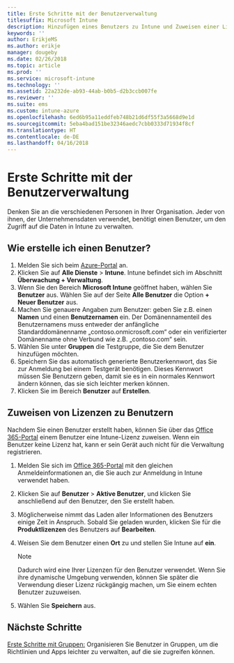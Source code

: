 ```yaml
---
title: Erste Schritte mit der Benutzerverwaltung
titlesuffix: Microsoft Intune
description: Hinzufügen eines Benutzers zu Intune und Zuweisen einer Lizenz für den Benutzer, damit dieser auf Unternehmensressourcen auf mobilen Geräten zugreifen kann.
keywords: ''
author: ErikjeMS
ms.author: erikje
manager: dougeby
ms.date: 02/26/2018
ms.topic: article
ms.prod: ''
ms.service: microsoft-intune
ms.technology: ''
ms.assetid: 22a232de-ab93-44ab-b0b5-d2b3ccb007fe
ms.reviewer: ''
ms.suite: ems
ms.custom: intune-azure
ms.openlocfilehash: 6ed6b95a11eddfeb748b21d6df55f3a5668d9e1d
ms.sourcegitcommit: 5eba4bad151be32346aedc7cbb0333d71934f8cf
ms.translationtype: HT
ms.contentlocale: de-DE
ms.lasthandoff: 04/16/2018
---
```

# <a name="get-started-managing-users"></a>Erste Schritte mit der Benutzerverwaltung

Denken Sie an die verschiedenen Personen in Ihrer Organisation. Jeder von ihnen, der Unternehmensdaten verwendet, benötigt einen Benutzer, um den Zugriff auf die Daten in Intune zu verwalten.

## <a name="how-do-i-create-a-user"></a>Wie erstelle ich einen Benutzer?

1. Melden Sie sich beim [Azure-Portal](https://portal.azure.com) an.
2. Klicken Sie auf **Alle Dienste** > **Intune**. Intune befindet sich im Abschnitt **Überwachung + Verwaltung**.
3. Wenn Sie den Bereich **Microsoft Intune** geöffnet haben, wählen Sie **Benutzer** aus. Wählen Sie auf der Seite **Alle Benutzer** die Option **+ Neuer Benutzer** aus.
4. Machen Sie genauere Angaben zum Benutzer: geben Sie z.B. einen **Namen** und einen **Benutzernamen** ein. Der Domänennamenteil des Benutzernamens muss entweder der anfängliche Standarddomänenname „contoso.onmicrosoft.com“ oder ein verifizierter Domänenname ohne Verbund wie z.B. „contoso.com“ sein.
5. Wählen Sie unter **Gruppen** die Testgruppe, die Sie dem Benutzer hinzufügen möchten.
6. Speichern Sie das automatisch generierte Benutzerkennwort, das Sie zur Anmeldung bei einem Testgerät benötigen. Dieses Kennwort müssen Sie Benutzern geben, damit sie es in ein normales Kennwort ändern können, das sie sich leichter merken können.
7. Klicken Sie im Bereich **Benutzer** auf **Erstellen**.

## <a name="assigning-licenses-to-users"></a>Zuweisen von Lizenzen zu Benutzern

Nachdem Sie einen Benutzer erstellt haben, können Sie über das [Office 365-Portal](http://go.microsoft.com/fwlink/p/?LinkId=698854) einem Benutzer eine Intune-Lizenz zuweisen. Wenn ein Benutzer keine Lizenz hat, kann er sein Gerät auch nicht für die Verwaltung registrieren.

1. Melden Sie sich im [Office 365-Portal](http://go.microsoft.com/fwlink/p/?LinkId=698854) mit den gleichen Anmeldeinformationen an, die Sie auch zur Anmeldung in Intune verwendet haben.
2. Klicken Sie auf **Benutzer** > **Aktive Benutzer**, und klicken Sie anschließend auf den Benutzer, den Sie erstellt haben.
3. Möglicherweise nimmt das Laden aller Informationen des Benutzers einige Zeit in Anspruch. Sobald Sie geladen wurden, klicken Sie für die **Produktlizenzen** des Benutzers auf **Bearbeiten**.
4. Weisen Sie dem Benutzer einen **Ort** zu und stellen Sie Intune auf **ein**.

   > [!NOTE]
   > Dadurch wird eine Ihrer Lizenzen für den Benutzer verwendet. Wenn Sie ihre dynamische Umgebung verwenden, können Sie später die Verwendung dieser Lizenz rückgängig machen, um Sie einem echten Benutzer zuzuweisen.

5. Wählen Sie **Speichern** aus.

## <a name="next-steps"></a>Nächste Schritte

[Erste Schritte mit Gruppen:](get-started-groups.md) Organisieren Sie Benutzer in Gruppen, um die Richtlinien und Apps leichter zu verwalten, auf die sie zugreifen können.

